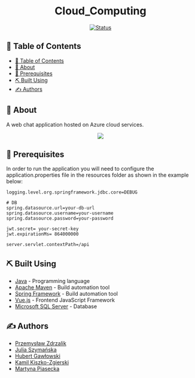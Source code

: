 

<h1 align="center">Cloud_Computing</h1>
<div align="center">

[![Status](https://img.shields.io/badge/status-finished-success.svg)]()

</div>

## 📝 Table of Contents

- [📝 Table of Contents](#-table-of-contents)
- [🧐 About <a name = "about"></a>](#-about-)
- [🔑 Prerequisites <a name = "prerequisites"></a>](#-prerequisites-)
- [⛏️ Built Using <a name = "built_using"></a>](#️-built-using-)
- [✍️ Authors <a name = "authors"></a>](#️-authors-)

## 🧐 About <a name = "about"></a>
A web chat application hosted on Azure cloud services. 

<p align="center">
  <img src="https://user-images.githubusercontent.com/45401422/111082433-8440bd80-8508-11eb-87fa-5861b639fdf4.gif" >
</p>

## 🔑 Prerequisites <a name = "prerequisites"></a>

In order to run the application you will need to configure the application.properties file in the resources folder as shown in the example below:

```
logging.level.org.springframework.jdbc.core=DEBUG

# DB
spring.datasource.url=your-db-url
spring.datasource.username=your-username
spring.datasource.password=your-password

jwt.secret= your-secret-key
jwt.expirationMs= 864000000

server.servlet.contextPath=/api
```

## ⛏️ Built Using <a name = "built_using"></a>

- [Java](www.java.com) - Programming language
- [Apache Maven](www.maven.apache.org) - Build automation tool
- [Spring Framework](spring.io) - Build automation tool
- [Vue.js](https://vuejs.org/) - Frontend JavaScript Framework
- [Microsoft SQL Server](https://www.microsoft.com/pl-pl/sql-server/) - Database

## ✍️ Authors <a name = "authors"></a>

* [Przemysław Zdrzalik](https://github.com/ZdrzalikPrzemyslaw)
* [Julia Szymańska](https://github.com/JuliaSzymanska)
* [Hubert Gawłowski](https://github.com/hubertgaw)
* [Kamil Kiszko-Zgierski](https://github.com/KiszczixIsCoding)
* [Martyna Piasecka](https://github.com/MartynaCys)
